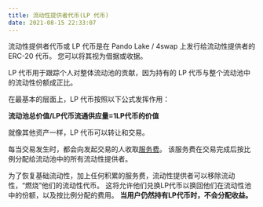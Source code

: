```yaml
---
title: 流动性提供者代币(LP 代币)
date: 2021-08-15 22:33:07
---
```


流动性提供者代币或 LP 代币是在 Pando Lake / 4swap 上发行给流动性提供者的 ERC-20 代币。 您可以将其视为借据或收据。

LP 代币用于跟踪个人对整体流动池的贡献，因为持有的 LP 代币与整个流动池中的流动性份额成正比。

在最基本的层面上，LP 代币按照以下公式发挥作用：

**流动池总价值/LP代币流通供应量=1LP代币的价值**

就像其他资产一样，LP 代币可以转让和交易。

每当交易发生时，都会向发起交易的人收取[服务费](./trading-fee)。 该服务费在交易完成后按比例分配给流动池中的所有流动性提供者。

为了恢复基础流动性，加上任何积累的服务费，流动性提供者可以移除流动性，“燃烧”他们的流动性代币。 这将允许他们兑换LP代币以换回他们在流动性池中的份额，以及按比例分配的费用。 **当用户仍然持有LP代币时，不会分配收益。**





